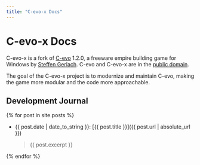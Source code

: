 ```yaml
---
title: "C-evo-x Docs"
---
```


# C-evo-x Docs

C-evo-x is a fork of [C-evo][11] 1.2.0, a freeware empire building game for
Windows by [Steffen Gerlach][12].  C-evo and C-evo-x are in the 
[public domain][13].

[11]: http://c-evo.org
[12]: http://www.steffengerlach.de
[13]: https://github.com/donmccaughey/C-evo-x/blob/master/LICENSE

The goal of the C-evo-x project is to modernize and maintain C-evo, making the
game more modular and the code more approachable.

## Development Journal

{% for post in site.posts %}
- {{ post.date | date_to_string }}: [{{ post.title }}]({{ post.url | absolute_url }})

    > {{ post.excerpt }}

{% endfor %}

